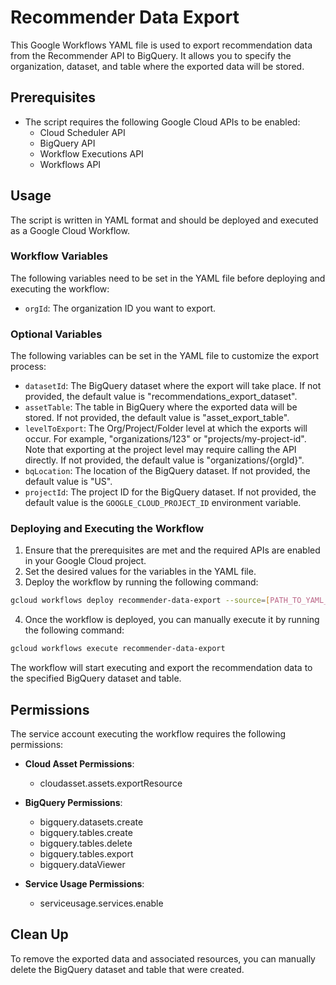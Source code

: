 # Recommender Data Export

This Google Workflows YAML file is used to export recommendation data from the Recommender API to BigQuery. It allows you to specify the organization, dataset, and table where the exported data will be stored. 

## Prerequisites

- The script requires the following Google Cloud APIs to be enabled:
  - Cloud Scheduler API
  - BigQuery API
  - Workflow Executions API
  - Workflows API

## Usage

The script is written in YAML format and should be deployed and executed as a Google Cloud Workflow.

### Workflow Variables

The following variables need to be set in the YAML file before deploying and executing the workflow:

- `orgId`: The organization ID you want to export.

### Optional Variables

The following variables can be set in the YAML file to customize the export process:

- `datasetId`: The BigQuery dataset where the export will take place. If not provided, the default value is "recommendations_export_dataset".
- `assetTable`: The table in BigQuery where the exported data will be stored. If not provided, the default value is "asset_export_table".
- `levelToExport`: The Org/Project/Folder level at which the exports will occur. For example, "organizations/123" or "projects/my-project-id". Note that exporting at the project level may require calling the API directly. If not provided, the default value is "organizations/{orgId}".
- `bqLocation`: The location of the BigQuery dataset. If not provided, the default value is "US".
- `projectId`: The project ID for the BigQuery dataset. If not provided, the default value is the `GOOGLE_CLOUD_PROJECT_ID` environment variable.

### Deploying and Executing the Workflow

1. Ensure that the prerequisites are met and the required APIs are enabled in your Google Cloud project.
2. Set the desired values for the variables in the YAML file.
3. Deploy the workflow by running the following command:

```bash
gcloud workflows deploy recommender-data-export --source=[PATH_TO_YAML_FILE]
```


4. Once the workflow is deployed, you can manually execute it by running the following command:

```bash
gcloud workflows execute recommender-data-export
```

The workflow will start executing and export the recommendation data to the specified BigQuery dataset and table.

## Permissions

The service account executing the workflow requires the following permissions:

- **Cloud Asset Permissions**:
  - cloudasset.assets.exportResource

- **BigQuery Permissions**:
  - bigquery.datasets.create
  - bigquery.tables.create
  - bigquery.tables.delete
  - bigquery.tables.export
  - bigquery.dataViewer

- **Service Usage Permissions**:
  - serviceusage.services.enable

## Clean Up

To remove the exported data and associated resources, you can manually delete the BigQuery dataset and table that were created.
